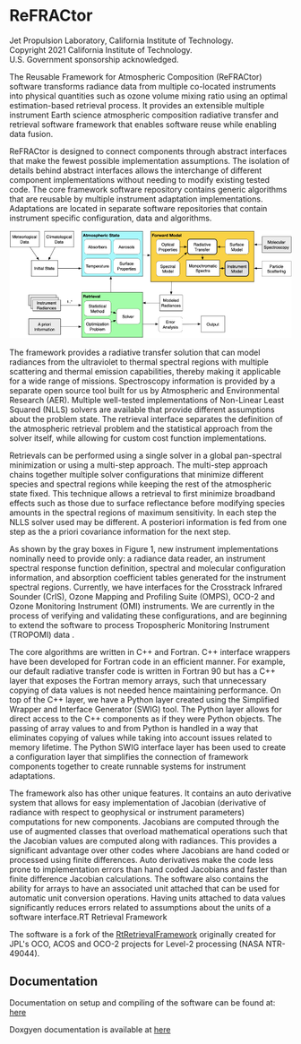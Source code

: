 ReFRACtor
=========

Jet Propulsion Laboratory, California Institute of Technology. \
Copyright 2021 California Institute of Technology. \
U.S. Government sponsorship acknowledged.

The Reusable Framework for Atmospheric Composition (ReFRACtor) software transforms radiance data from multiple co-located instruments into physical quantities such as ozone volume mixing ratio using an optimal estimation-based retrieval process. It provides an extensible multiple instrument Earth science atmospheric composition radiative transfer and retrieval software framework that enables software reuse while enabling data fusion.

ReFRACtor is designed to connect components through abstract interfaces that make the fewest possible implementation assumptions. The isolation of details behind abstract interfaces allows the interchange of different component implementations without needing to modify existing tested code. The core framework software repository contains generic algorithms that are reusable by multiple instrument adaptation implementations. Adaptations are located in separate software repositories that contain instrument specific configuration, data and algorithms.

![High Level Data Flow](doc/high_level_data_flow.png)

The framework provides a radiative transfer solution that can model radiances from the ultraviolet to thermal spectral regions with multiple scattering and thermal emission capabilities, thereby making it applicable for a wide range of missions. Spectroscopy information is provided by a separate open source tool built for us by Atmospheric and Environmental Research (AER). Multiple well-tested implementations of Non-Linear Least Squared (NLLS) solvers are available that provide different assumptions about the problem state. The retrieval interface separates the definition of the atmospheric retrieval problem and the statistical approach from the solver itself, while allowing for custom cost function implementations.

Retrievals can be performed using a single solver in a global pan-spectral minimization or using a multi-step approach. The multi-step approach chains together multiple solver configurations that minimize different species and spectral regions while keeping the rest of the atmospheric state fixed. This technique allows a retrieval to first minimize broadband effects such as those due to surface reflectance before modifying species amounts in the spectral regions of maximum sensitivity. In each step the NLLS solver used may be different. A posteriori information is fed from one step as the a priori covariance information for the next step.

As shown by the gray boxes in Figure 1, new instrument implementations nominally need to provide only: a radiance data reader, an instrument spectral response function definition, spectral and molecular configuration information, and absorption coefficient tables generated for the instrument spectral regions. Currently, we have interfaces for the Crosstrack Infrared Sounder (CrIS), Ozone Mapping and Profiling Suite (OMPS), OCO-2 and Ozone Monitoring Instrument (OMI) instruments. We are currently in the process of verifying and validating these configurations, and are beginning to extend the software to process Tropospheric Monitoring Instrument (TROPOMI) data .

The core algorithms are written in C++ and Fortran. C++ interface wrappers have been developed for Fortran code in an efficient manner. For example, our default radiative transfer code is written in Fortran 90 but has a C++ layer that exposes the Fortran memory arrays, such that unnecessary copying of data values is not needed hence maintaining performance. On top of the C++ layer, we have a Python layer created using the Simplified Wrapper and Interface Generator (SWIG) tool. The Python layer allows for direct access to the C++ components as if they were Python objects. The passing of array values to and from Python is handled in a way that eliminates copying of values while taking into account issues related to memory lifetime. The Python SWIG interface layer has been used to create a configuration layer that simplifies the connection of framework components together to create runnable systems for instrument adaptations.

The framework also has other unique features. It contains an auto derivative system that allows for easy implementation of Jacobian (derivative of radiance with respect to geophysical or instrument parameters) computations for new components. Jacobians are computed through the use of augmented classes that overload mathematical operations such that the Jacobian values are computed along with radiances. This provides a significant advantage over other codes where Jacobians are hand coded or processed using finite differences. Auto derivatives make the code less prone to implementation errors than hand coded Jacobians and faster than finite difference Jacobian calculations. The software also contains the ability for arrays to have an associated unit attached that can be used for automatic unit conversion operations. Having units attached to data values significantly reduces errors related to assumptions about the units of a software interface.RT Retrieval Framework

The software is a fork of the [RtRetrievalFramework](https://github.com/nasa/RtRetrievalFramework) originally created for JPL's OCO, ACOS and OCO-2 projects for Level-2 processing (NASA NTR-49044).

Documentation
-------------

Documentation on setup and compiling of the software can be found at:
[here](https://github.jpl.nasa.gov/pages/refractor/documentation/)

Doxgyen documentation is available at
[here](https://github.jpl.nasa.gov/pages/refractor/framework/)
